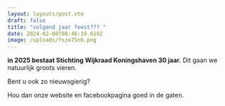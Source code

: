 ```yaml
---
layout: layouts/post.vto
draft: false
title: "volgend jaar feest??? "
date: 2024-02-08T08:46:19.619Z
image: /uploads/fsze75n6.png
---
```

**in 2025 bestaat Stichting Wijkraad Koningshaven 30 jaar.**  Dit gaan we natuurlijk groots vieren.

Bent u ook zo nieuwsgierig?

Hou dan  onze website en facebookpagina goed in de gaten.